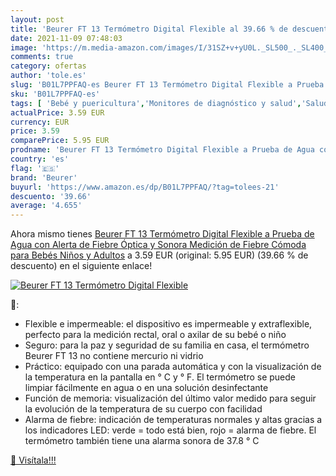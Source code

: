 ```yaml
---
layout: post
title: 'Beurer FT 13 Termómetro Digital Flexible al 39.66 % de descuento'
date: 2021-11-09 07:48:03
image: 'https://m.media-amazon.com/images/I/31SZ+v+yU0L._SL500_._SL400_.jpg'
comments: true
category: ofertas
author: 'tole.es'
slug: 'B01L7PPFAQ-es Beurer FT 13 Termómetro Digital Flexible a Prueba de Agua...'
sku: 'B01L7PPFAQ-es'
tags: [ 'Bebé y puericultura','Monitores de diagnóstico y salud','Salud y cuidado personal','Suministros y equipamiento médico','Termómetros médicos','Termómetros orales','Termómetros para bebé','Termómetros y accesorios','bebés','beurer', ]
actualPrice: 3.59 EUR
currency: EUR
price: 3.59
comparePrice: 5.95 EUR
prodname: 'Beurer FT 13 Termómetro Digital Flexible a Prueba de Agua con Alerta de Fiebre Óptica y Sonora  Medición de Fiebre Cómoda para Bebés  Niños y Adultos'
country: 'es'
flag: '🇪🇸'
brand: 'Beurer'
buyurl: 'https://www.amazon.es/dp/B01L7PPFAQ/?tag=tolees-21'
descuento: '39.66'
average: '4.655'
---
```


Ahora mismo tienes [Beurer FT 13 Termómetro Digital Flexible a Prueba de Agua con Alerta de Fiebre Óptica y Sonora  Medición de Fiebre Cómoda para Bebés  Niños y Adultos](https://www.amazon.es/dp/B01L7PPFAQ/?tag=tolees-21) a 3.59 EUR (original: 5.95 EUR) (39.66 %  de descuento) en el siguiente enlace!

[![Beurer FT 13 Termómetro Digital Flexible](https://m.media-amazon.com/images/I/31SZ+v+yU0L._SL500_._SL400_.jpg)](https://www.amazon.es/dp/B01L7PPFAQ/?tag=tolees-21)

🔎:

- Flexible e impermeable: el dispositivo es impermeable y extraflexible, perfecto para la medición rectal, oral o axilar de su bebé o niño
- Seguro: para la paz y seguridad de su familia en casa, el termómetro Beurer FT 13 no contiene mercurio ni vidrio
- Práctico: equipado con una parada automática y con la visualización de la temperatura en la pantalla en ° C y ° F. El termómetro se puede limpiar fácilmente en agua o en una solución desinfectante
- Función de memoria: visualización del último valor medido para seguir la evolución de la temperatura de su cuerpo con facilidad
- Alarma de fiebre: indicación de temperaturas normales y altas gracias a los indicadores LED: verde = todo está bien, rojo = alarma de fiebre. El termómetro también tiene una alarma sonora de 37.8 ° C

[🛒 Visítala!!!](https://www.amazon.es/dp/B01L7PPFAQ/?tag=tolees-21)
